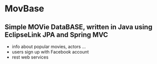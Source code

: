 MovBase
=======
Simple MOVie DataBASE, written in Java using EclipseLink JPA and Spring MVC
--------------------------------------------------------------------------------------------------
- info about popular movies, actors ...
- users sign up with Facebook account
- rest web services 
